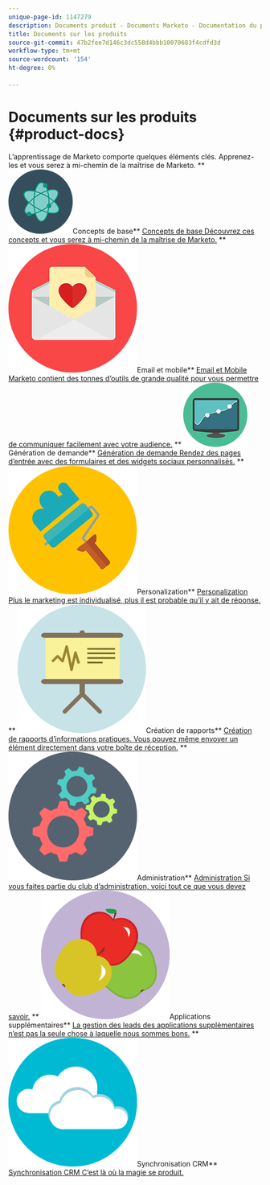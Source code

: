 ```yaml
---
unique-page-id: 1147279
description: Documents produit - Documents Marketo - Documentation du produit
title: Documents sur les produits
source-git-commit: 47b2fee7d146c3dc558d4bbb10070683f4cdfd3d
workflow-type: tm+mt
source-wordcount: '154'
ht-degree: 0%

---
```



# Documents sur les produits {#product-docs}

L’apprentissage de Marketo comporte quelques éléments clés. Apprenez-les et vous serez à mi-chemin de la maîtrise de Marketo.
** ![Concepts de base](assets/education-science-12.png)Concepts de base** [Concepts de base Découvrez ces concepts et vous serez à mi-chemin de la maîtrise de Marketo.](product-docs/core-marketo-concepts.md)     ** ![Email et mobile](assets/valentine-day-10.png)Email et mobile** [Email et Mobile Marketo contient des tonnes d’outils de grande qualité pour vous permettre de communiquer facilement avec votre audience.](https://docs.marketo.com/pages/viewpage.action?pageId=557076)     ** ![Génération de demande](assets/seo-04.png)Génération de demande** [Génération de demande Rendez des pages d’entrée avec des formulaires et des widgets sociaux personnalisés.](product-docs/demand-generation.md)     ** ![Personalization](assets/graphic-design-tools-19.png)Personalization** [Personalization Plus le marketing est individualisé, plus il est probable qu’il y ait de réponse.](product-docs/personalization.md)     ** ![Création de rapports](assets/office-21.png)Création de rapports** [Création de rapports d’informations pratiques. Vous pouvez même envoyer un élément directement dans votre boîte de réception.](product-docs/reporting.md)     ** ![Administration](assets/technology-08.png)Administration** [Administration Si vous faites partie du club d’administration, voici tout ce que vous devez savoir.](https://docs.marketo.com/display/DOCS/Administration)     ** ![Applications supplémentaires](assets/food-10.png)Applications supplémentaires** [La gestion des leads des applications supplémentaires n’est pas la seule chose à laquelle nous sommes bons.](product-docs/additional-apps.md)     ** ![Synchronisation CRM](assets/seo-33.png)Synchronisation CRM** [Synchronisation CRM C’est là où la magie se produit.](product-docs/crm-sync.md)